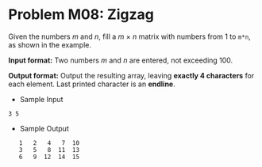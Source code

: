 # Problem M08: Zigzag
Given the numbers *m* and *n*, fill a *m* × *n* matrix with numbers from 1 to ```m*n```, as shown in the example.

**Input format:** Two numbers *m* and *n* are entered, not exceeding 100.

**Output format:** Output the resulting array, leaving **exactly 4 characters** for each element. Last printed character is an **endline**.

+ Sample Input

```
3 5
```
+ Sample Output
```
   1   2   4   7  10
   3   5   8  11  13
   6   9  12  14  15

```